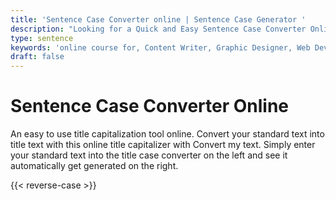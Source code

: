 ```yaml
---
title: 'Sentence Case Converter online | Sentence Case Generator '
description: "Looking for a Quick and Easy Sentence Case Converter Online? Use This Online Sentence Case Converter to Get Sentence Casing. Convert to sentence case"
type: sentence
keywords: 'online course for, Content Writer, Graphic Designer, Web Developer, Software Engineer, Frontend Developer graphic designer, UI designer, digital marketing'
draft: false
---
```


# Sentence Case Converter Online

An easy to use title capitalization tool online. Convert your standard text into title text with this online title capitalizer with Convert my text. Simply enter your standard text into the title case converter on the left and see it automatically get generated on the right.


{{< reverse-case >}}
